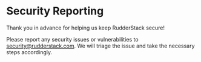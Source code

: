 # Security Reporting

Thank you in advance for helping us keep RudderStack secure!

Please report any security issues or vulnerabilities to [security@rudderstack.com](mailto:security@rudderstack.com). We will triage the issue and take the necessary steps accordingly.
